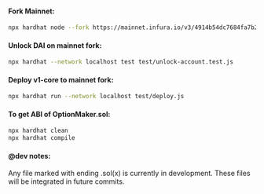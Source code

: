 #### Fork Mainnet:

```sh
npx hardhat node --fork https://mainnet.infura.io/v3/4914b54dc7684fa7b2c0154761c57939
```

#### Unlock DAI on mainnet fork:

```sh
npx hardhat --network localhost test test/unlock-account.test.js
```

#### Deploy v1-core to mainnet fork:

```sh
npx hardhat run --network localhost test/deploy.js
```

#### To get ABI of OptionMaker.sol:

```sh
npx hardhat clean
npx hardhat compile
```

#### @dev notes:

Any file marked with ending .sol(x) is currently in development.
These files will be integrated in future commits.
